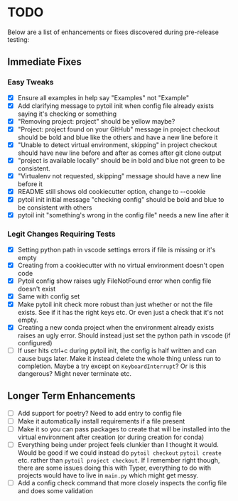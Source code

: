 # TODO

Below are a list of enhancements or fixes discovered during pre-release testing:

## Immediate Fixes

### Easy Tweaks

- [x] Ensure all examples in help say "Examples" not "Example"
- [x] Add clarifying message to pytoil init when config file already exists saying it's checking or something
- [x] "Removing project: project" should be yellow maybe?
- [x] "Project: project found on your GitHub" message in project checkout should be bold and blue like the others and have a new line before it
- [x] "Unable to detect virtual environment, skipping" in project checkout should have new line before and after as comes after git clone output
- [x] "project is available locally" should be in bold and blue not green to be consistent.
- [x] "Virtualenv not requested, skipping" message should have a new line before it
- [x] README still shows old cookiecutter option, change to --cookie
- [x] pytoil init initial message "checking config" should be bold and blue to be consistent with others
- [x] pytoil init "something's wrong in the config file" needs a new line after it

### Legit Changes Requiring Tests

- [x] Setting python path in vscode settings errors if file is missing or it's empty
- [x] Creating from a cookiecutter with no virtual environment doesn't open code
- [x] Pytoil config show raises ugly FileNotFound error when config file doesn't exist
- [x] Same with config set
- [x] Make pytoil init check more robust than just whether or not the file exists. See if it has the right keys etc. Or even just a check that it's not empty.
- [x] Creating a new conda project when the environment already exists raises an ugly error. Should instead just set the python path in vscode (if configured)
- [ ] If user hits ctrl+c during pytoil init, the config is half written and can cause bugs later. Make it instead delete the whole thing unless run to completion. Maybe a try except on `KeyboardInterrupt`? Or is this dangerous? Might never terminate etc.

## Longer Term Enhancements

- [ ] Add support for poetry? Need to add entry to config file
- [ ] Make it automatically install requirements if a file present
- [ ] Make it so you can pass packages to create that will be installed into the virtual environment after creation (or during creation for conda)
- [ ] Everything being under project feels clunkier than I thought it would. Would be good if we could instead do `pytoil checkout` `pytoil create` etc. rather than `pytoil project checkout`. If I remember right though, there are some issues doing this with Typer, everything to do with projects would have to live in `main.py` which might get messy.
- [ ] Add a config check command that more closely inspects the config file and does some validation
